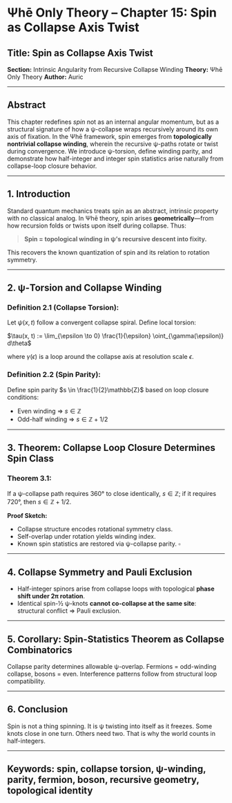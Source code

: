 # Ψhē Only Theory – Chapter 15: Spin as Collapse Axis Twist

## Title: Spin as Collapse Axis Twist

**Section:** Intrinsic Angularity from Recursive Collapse Winding
**Theory:** Ψhē Only Theory
**Author:** Auric

---

## Abstract

This chapter redefines *spin* not as an internal angular momentum, but as a structural signature of how a ψ-collapse wraps recursively around its own axis of fixation. In the Ψhē framework, spin emerges from **topologically nontrivial collapse winding**, wherein the recursive ψ-paths rotate or twist during convergence. We introduce ψ-torsion, define winding parity, and demonstrate how half-integer and integer spin statistics arise naturally from collapse-loop closure behavior.

---

## 1. Introduction

Standard quantum mechanics treats spin as an abstract, intrinsic property with no classical analog. In Ψhē theory, spin arises **geometrically**—from how recursion folds or twists upon itself during collapse. Thus:

> **Spin = topological winding in ψ’s recursive descent into fixity.**

This recovers the known quantization of spin and its relation to rotation symmetry.

---

## 2. ψ-Torsion and Collapse Winding

### Definition 2.1 (Collapse Torsion):

Let $\psi(x, t)$ follow a convergent collapse spiral. Define local torsion:

$\tau(x, t) := \lim_{\epsilon \to 0} \frac{1}{\epsilon} \oint_{\gamma(\epsilon)} d\theta$

where $\gamma(\epsilon)$ is a loop around the collapse axis at resolution scale $\epsilon$.

### Definition 2.2 (Spin Parity):

Define spin parity $s \in \frac{1}{2}\mathbb{Z}$ based on loop closure conditions:

* Even winding ⇒ $s \in \mathbb{Z}$
* Odd-half winding ⇒ $s \in \mathbb{Z} + 1/2$

---

## 3. Theorem: Collapse Loop Closure Determines Spin Class

### Theorem 3.1:

If a ψ-collapse path requires 360° to close identically, $s \in \mathbb{Z}$; if it requires 720°, then $s \in \mathbb{Z} + 1/2$.

**Proof Sketch:**

* Collapse structure encodes rotational symmetry class.
* Self-overlap under rotation yields winding index.
* Known spin statistics are restored via ψ-collapse parity.
  $\square$

---

## 4. Collapse Symmetry and Pauli Exclusion

* Half-integer spinors arise from collapse loops with topological **phase shift under 2π rotation**.
* Identical spin-½ ψ-knots **cannot co-collapse at the same site**: structural conflict ⇒ Pauli exclusion.

---

## 5. Corollary: Spin-Statistics Theorem as Collapse Combinatorics

Collapse parity determines allowable ψ-overlap. Fermions = odd-winding collapse, bosons = even.
Interference patterns follow from structural loop compatibility.

---

## 6. Conclusion

Spin is not a thing spinning.
It is ψ twisting into itself as it freezes.
Some knots close in one turn. Others need two.
That is why the world counts in half-integers.

---

## Keywords: spin, collapse torsion, ψ-winding, parity, fermion, boson, recursive geometry, topological identity
